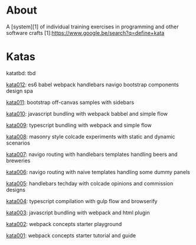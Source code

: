 # About
A [system][1] of individual training exercises in programming and other software crafts
[1]:https://www.google.be/search?q=define+kata

# Katas

katatbd: 
tbd

[kata012](https://github.com/dandohotaru/labs.katas/tree/kata012): 
es6 babel webpack handlebars navigo bootstrap components design spa

[kata011](https://github.com/dandohotaru/labs.katas/tree/kata011): 
bootstrap off-canvas samples with sidebars

[kata010](https://github.com/dandohotaru/labs.katas/tree/kata010): 
javascript bundling with webpack babbel and simple flow

[kata009](https://github.com/dandohotaru/labs.katas/tree/kata009): 
typescript bundling with webpack and simple flow

[kata008](https://github.com/dandohotaru/labs.katas/tree/kata008): 
masonry style colcade experiments with static and dynamic scenarios

[kata007](https://github.com/dandohotaru/labs.katas/tree/kata007): 
navigo routing with handlebars templates handling beers and breweries

[kata006](https://github.com/dandohotaru/labs.katas/tree/kata006): 
navigo routing with naive templates handling some dummy panels

[kata005](https://github.com/dandohotaru/labs.katas/tree/kata005): 
handlebars techday with colcade opinions and commission designs 

[kata004](https://github.com/dandohotaru/labs.katas/tree/kata004): 
typescript compilation with gulp flow and browserify

[kata003](https://github.com/dandohotaru/labs.katas/tree/kata003): 
javascript bundling with webpack and html plugin

[kata002](https://github.com/dandohotaru/labs.katas/tree/kata002): 
webpack concepts starter playground

[kata001](https://github.com/dandohotaru/labs.katas/tree/kata001): 
webpack concepts starter tutorial and guide

